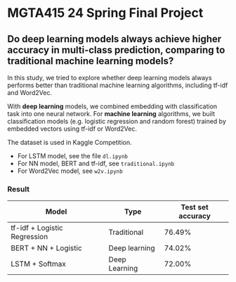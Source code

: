 # MGTA415 24 Spring Final Project
## Do deep learning models always achieve higher accuracy in multi-class prediction, comparing to traditional machine learning models?

In this study, we tried to explore whether deep learning models always performs better than traditional machine learning algorithms, including tf-idf and Word2Vec.

With **deep learning** models, we combined embedding with classification task into one neural network. For **machine learning** algorithms, we built classification models (e.g. logistic regression and random forest) trained by embedded vectors using tf-idf or Word2Vec.

The dataset is used in Kaggle Competition.

- For LSTM model, see the file ```dl.ipynb```
- For NN model, BERT and tf-idf, see ```traditional.ipynb```
- For Word2Vec model, see ```w2v.ipynb```

### Result

| Model | Type  | Test set accuracy | 
| ---------- |------| ------------ | 
| tf-idf + Logistic Regression  | Traditional | 76.49%    |
| BERT + NN + Logistic  | Deep learning | 74.02%    | 
| LSTM + Softmax | Deep Learning | 72.00% |
